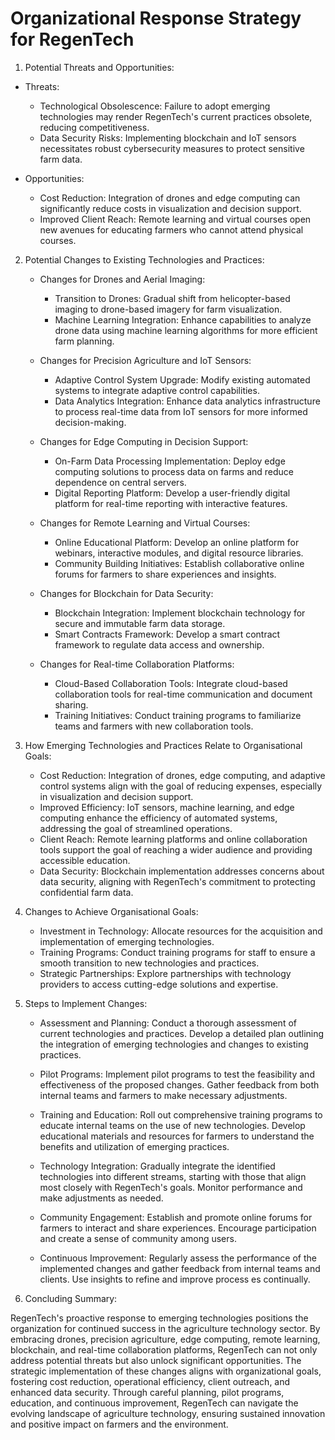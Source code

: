 
# Organizational Response Strategy for RegenTech

1. Potential Threats and Opportunities:

- Threats:

    - Technological Obsolescence: Failure to adopt emerging technologies may render RegenTech's current practices obsolete, reducing competitiveness.
    - Data Security Risks: Implementing blockchain and IoT sensors necessitates robust cybersecurity measures to protect sensitive farm data.

- Opportunities:
    - Cost Reduction: Integration of drones and edge computing can significantly reduce costs in visualization and decision support.
    - Improved Client Reach: Remote learning and virtual courses open new avenues for educating farmers who cannot attend physical courses.

2. Potential Changes to Existing Technologies and Practices:

    - Changes for Drones and Aerial Imaging:
        - Transition to Drones: Gradual shift from helicopter-based imaging to drone-based imagery for farm visualization.
        - Machine Learning Integration: Enhance capabilities to analyze drone data using machine learning algorithms for more efficient farm planning.

    - Changes for Precision Agriculture and IoT Sensors:
        - Adaptive Control System Upgrade: Modify existing automated systems to integrate adaptive control capabilities.
        - Data Analytics Integration: Enhance data analytics infrastructure to process real-time data from IoT sensors for more informed decision-making.

    - Changes for Edge Computing in Decision Support:
        - On-Farm Data Processing Implementation: Deploy edge computing solutions to process data on farms and reduce dependence on central servers.
        - Digital Reporting Platform: Develop a user-friendly digital platform for real-time reporting with interactive features.

    - Changes for Remote Learning and Virtual Courses:
        - Online Educational Platform: Develop an online platform for webinars, interactive modules, and digital resource libraries.
        - Community Building Initiatives: Establish collaborative online forums for farmers to share experiences and insights.

    - Changes for Blockchain for Data Security:
        - Blockchain Integration: Implement blockchain technology for secure and immutable farm data storage.
        - Smart Contracts Framework: Develop a smart contract framework to regulate data access and ownership.

    - Changes for Real-time Collaboration Platforms:
        - Cloud-Based Collaboration Tools: Integrate cloud-based collaboration tools for real-time communication and document sharing.
        - Training Initiatives: Conduct training programs to familiarize teams and farmers with new collaboration tools.

3. How Emerging Technologies and Practices Relate to Organisational Goals:

    - Cost Reduction: Integration of drones, edge computing, and adaptive control systems align with the goal of reducing expenses, especially in visualization and decision support.
    - Improved Efficiency: IoT sensors, machine learning, and edge computing enhance the efficiency of automated systems, addressing the goal of streamlined operations.
    - Client Reach: Remote learning platforms and online collaboration tools support the goal of reaching a wider audience and providing accessible education.
    - Data Security: Blockchain implementation addresses concerns about data security, aligning with RegenTech's commitment to protecting confidential farm data.

4. Changes to Achieve Organisational Goals:

    - Investment in Technology: Allocate resources for the acquisition and implementation of emerging technologies.
    - Training Programs: Conduct training programs for staff to ensure a smooth transition to new technologies and practices.
    - Strategic Partnerships: Explore partnerships with technology providers to access cutting-edge solutions and expertise.

5. Steps to Implement Changes:

    - Assessment and Planning: Conduct a thorough assessment of current technologies and practices. Develop a detailed plan outlining the integration of emerging technologies and changes to existing practices.

    - Pilot Programs: Implement pilot programs to test the feasibility and effectiveness of the proposed changes. Gather feedback from both internal teams and farmers to make necessary adjustments.

    - Training and Education: Roll out comprehensive training programs to educate internal teams on the use of new technologies. Develop educational materials and resources for farmers to understand the benefits and utilization of emerging practices.

    - Technology Integration: Gradually integrate the identified technologies into different streams, starting with those that align most closely with RegenTech's goals. Monitor performance and make adjustments as needed.

    - Community Engagement: Establish and promote online forums for farmers to interact and share experiences. Encourage participation and create a sense of community among users.

    - Continuous Improvement: Regularly assess the performance of the implemented changes and gather feedback from internal teams and clients. Use insights to refine and improve process es continually.

6. Concluding Summary:

RegenTech's proactive response to emerging technologies positions the organization for continued success in the agriculture technology sector. By embracing drones, precision agriculture, edge computing, remote learning, blockchain, and real-time collaboration platforms, RegenTech can not only address potential threats but also unlock significant opportunities. The strategic implementation of these changes aligns with organizational goals, fostering cost reduction, operational efficiency, client outreach, and enhanced data security. Through careful planning, pilot programs, education, and continuous improvement, RegenTech can navigate the evolving landscape of agriculture technology, ensuring sustained innovation and positive impact on farmers and the environment.
